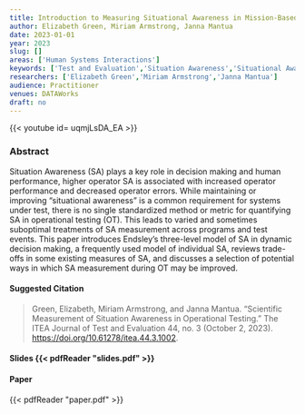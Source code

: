 ```yaml
---
title: Introduction to Measuring Situational Awareness in Mission-Based Testing Scenarios
author: Elizabeth Green, Miriam Armstrong, Janna Mantua
date: 2023-01-01
year: 2023
slug: []
areas: ['Human Systems Interactions']
keywords: ['Test and Evaluation','Situation Awareness','Situational Awareness','Endsley Model','Goal Directed Task Analysis']
researchers: ['Elizabeth Green','Miriam Armstrong','Janna Mantua']
audience: Practitioner
venues: DATAWorks
draft: no
---
```


{{< youtube id= uqmjLsDA_EA >}}

### Abstract
Situation Awareness (SA) plays a key role in decision making and human performance, higher operator SA is associated with increased operator performance and decreased operator errors. While maintaining or improving “situational awareness” is a common requirement for systems under test, there is no single standardized method or metric for quantifying SA in operational testing (OT). This leads to varied and sometimes suboptimal treatments of SA measurement across programs and test events. This paper introduces Endsley’s three-level model of SA in dynamic decision making, a frequently used model of individual SA, reviews trade-offs in some existing measures of SA, and discusses a selection of potential ways in which SA measurement during OT may be improved.

#### Suggested Citation
> Green, Elizabeth, Miriam Armstrong, and Janna Mantua. “Scientific Measurement of Situation Awareness in Operational Testing.” The ITEA Journal of Test and Evaluation 44, no. 3 (October 2, 2023). https://doi.org/10.61278/itea.44.3.1002.

#### Slides {{< pdfReader "slides.pdf" >}}

#### Paper 
 {{< pdfReader "paper.pdf" >}}


